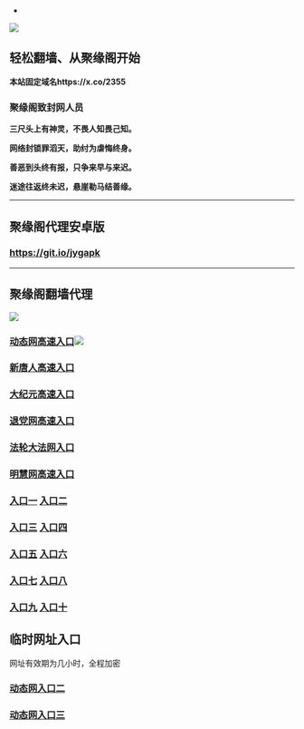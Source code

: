 * 
![](https://raw.githubusercontent.com/hao369/a/master/j.jpg)



## 轻松翻墙、从聚缘阁开始

**本站固定域名https://x.co/2355**

### 聚缘阁致封网人员

**三尺头上有神灵，不畏人知畏己知。**

**网络封锁罪滔天，助纣为虐悔终身。**

**善恶到头终有报，只争来早与来迟。**

**迷途往返终未迟，悬崖勒马结善缘。**

***



##  聚缘阁代理安卓版

### https://git.io/jygapk


***



## 聚缘阁翻墙代理 

![](https://raw.githubusercontent.com/hao369/a/master/wx2.jpg)

### [动态网高速入口](https://pnlopzk4ag.execute-api.eu-west-2.amazonaws.com/5847or/?id=2)![](https://raw.githubusercontent.com/hao369/a/master/jygdl.gif)

### [新唐人高速入口](https://pnlopzk4ag.execute-api.eu-west-2.amazonaws.com/5847or/?id=5)

### [大纪元高速入口](https://pnlopzk4ag.execute-api.eu-west-2.amazonaws.com/5847or/?id=7)

### [退党网高速入口](https://pnlopzk4ag.execute-api.eu-west-2.amazonaws.com/5847or/?id=8)

### [法轮大法网入口](https://pnlopzk4ag.execute-api.eu-west-2.amazonaws.com/5847or/?id=15)

### [明慧网高速入口](https://pnlopzk4ag.execute-api.eu-west-2.amazonaws.com/5847or/?id=3)

### **[入口一](http://x.co/2244)** **[入口二](http://x.co/3824)**


### **[入口三](https://s3.eu-central-1.amazonaws.com/jyg3/index.html)**  **[入口四](https://s3-ap-southeast-1.amazonaws.com/jyg4/index.html)**

### **[入口五](https://s3.ap-south-1.amazonaws.com/jyg5/index.html)**  **[入口六](https://s3-us-west-1.amazonaws.com/jyg6/index.html)**


###  **[入口七](https://s3-us-west-2.amazonaws.com/jyg7/index.html)**  **[入口八](https://s3-eu-west-1.amazonaws.com/jyg8/index.html)**


###  **[入口九](https://s3-ap-northeast-1.amazonaws.com/jyg9/index.html)**  **[入口十](https://s3.amazonaws.com/dtw/index.html)**



## 临时网址入口 

网址有效期为几小时，全程加密

### [动态网入口二](https://x.co/ddg)

### [动态网入口三](https://x.co/ddf)



